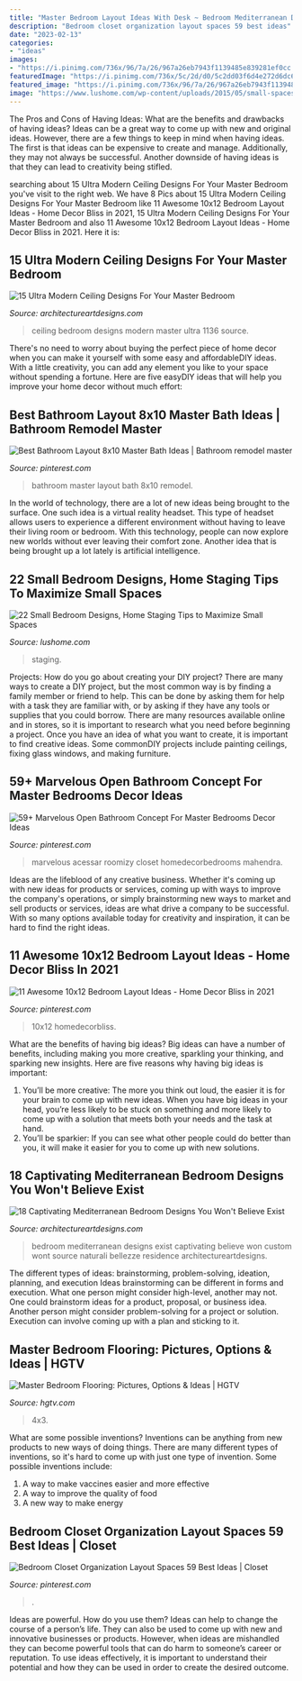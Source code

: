 ```yaml
---
title: "Master Bedroom Layout Ideas With Desk ~ Bedroom Mediterranean Designs Exist Captivating Believe Won Custom Wont Source Naturali Bellezze Residence Architectureartdesigns"
description: "Bedroom closet organization layout spaces 59 best ideas"
date: "2023-02-13"
categories:
- "ideas"
images:
- "https://i.pinimg.com/736x/96/7a/26/967a26eb7943f1139485e839281ef0cc.jpg"
featuredImage: "https://i.pinimg.com/736x/5c/2d/d0/5c2dd03f6d4e272d6dc608ef62b735ec.jpg"
featured_image: "https://i.pinimg.com/736x/96/7a/26/967a26eb7943f1139485e839281ef0cc.jpg"
image: "https://www.lushome.com/wp-content/uploads/2015/05/small-spaces-bedroom-designs-decorating-ideas-20.jpg"
---
```



The Pros and Cons of Having Ideas: What are the benefits and drawbacks of having ideas?
Ideas can be a great way to come up with new and original ideas. However, there are a few things to keep in mind when having ideas. The first is that ideas can be expensive to create and manage. Additionally, they may not always be successful. Another downside of having ideas is that they can lead to creativity being stifled.

	

		
searching about 15 Ultra Modern Ceiling Designs For Your Master Bedroom you've visit to the right web. We have 8 Pics about 15 Ultra Modern Ceiling Designs For Your Master Bedroom like 11 Awesome 10x12 Bedroom Layout Ideas - Home Decor Bliss in 2021, 15 Ultra Modern Ceiling Designs For Your Master Bedroom and also 11 Awesome 10x12 Bedroom Layout Ideas - Home Decor Bliss in 2021. Here it is:
		
    
## 15 Ultra Modern Ceiling Designs For Your Master Bedroom

<img loading=lazy src="https://www.architectureartdesigns.com/wp-content/uploads/2015/03/424-630x401.jpg" onerror="this.onerror=null;this.src='https://tse1.mm.bing.net/th?id=OIP.n8i-H2nZpLKnQvH4M0DMtAHaEt&amp;pid=15.1';" alt="15 Ultra Modern Ceiling Designs For Your Master Bedroom">

_Source: architectureartdesigns.com_

>ceiling bedroom designs modern master ultra 1136 source. 

	

There's no need to worry about buying the perfect piece of home decor when you can make it yourself with some easy and affordableDIY ideas. With a little creativity, you can add any element you like to your space without spending a fortune. Here are five easyDIY ideas that will help you improve your home decor without much effort: 

    
## Best Bathroom Layout 8x10 Master Bath Ideas | Bathroom Remodel Master

<img loading=lazy src="https://i.pinimg.com/736x/96/7a/26/967a26eb7943f1139485e839281ef0cc.jpg" onerror="this.onerror=null;this.src='https://tse4.mm.bing.net/th?id=OIP.-v923x6HayWILlVaY1LidQAAAA&amp;pid=15.1';" alt="Best Bathroom Layout 8x10 Master Bath Ideas | Bathroom remodel master">

_Source: pinterest.com_

>bathroom master layout bath 8x10 remodel. 

	

In the world of technology, there are a lot of new ideas being brought to the surface. One such idea is a virtual reality headset. This type of headset allows users to experience a different environment without having to leave their living room or bedroom. With this technology, people can now explore new worlds without ever leaving their comfort zone. Another idea that is being brought up a lot lately is artificial intelligence.

    
## 22 Small Bedroom Designs, Home Staging Tips To Maximize Small Spaces

<img loading=lazy src="https://www.lushome.com/wp-content/uploads/2015/05/small-spaces-bedroom-designs-decorating-ideas-20.jpg" onerror="this.onerror=null;this.src='https://tse3.mm.bing.net/th?id=OIP.IKyDU-Sv_hhBut0qFMlepwHaJ3&amp;pid=15.1';" alt="22 Small Bedroom Designs, Home Staging Tips to Maximize Small Spaces">

_Source: lushome.com_

>staging. 

	

Projects: How do you go about creating your DIY project?
There are many ways to create a DIY project, but the most common way is by finding a family member or friend to help. This can be done by asking them for help with a task they are familiar with, or by asking if they have any tools or supplies that you could borrow. There are many resources available online and in stores, so it is important to research what you need before beginning a project. Once you have an idea of what you want to create, it is important to find creative ideas. Some commonDIY projects include painting ceilings, fixing glass windows, and making furniture.

    
## 59+ Marvelous Open Bathroom Concept For Master Bedrooms Decor Ideas

<img loading=lazy src="https://i.pinimg.com/736x/79/93/17/79931715a6ea78c575fd8c04122217ee.jpg" onerror="this.onerror=null;this.src='https://tse1.mm.bing.net/th?id=OIP.OpliDYNDVAh3dIXQz8pWAgHaKM&amp;pid=15.1';" alt="59+ Marvelous Open Bathroom Concept For Master Bedrooms Decor Ideas">

_Source: pinterest.com_

>marvelous acessar roomizy closet homedecorbedrooms mahendra. 

	

Ideas are the lifeblood of any creative business. Whether it's coming up with new ideas for products or services, coming up with ways to improve the company's operations, or simply brainstorming new ways to market and sell products or services, ideas are what drive a company to be successful. With so many options available today for creativity and inspiration, it can be hard to find the right ideas.

    
## 11 Awesome 10x12 Bedroom Layout Ideas - Home Decor Bliss In 2021

<img loading=lazy src="https://i.pinimg.com/736x/41/42/87/414287d8e961090df52190033762cce4.jpg" onerror="this.onerror=null;this.src='https://tse4.mm.bing.net/th?id=OIP.uaMjHYdpVpxk3Ib6sboIpQHaLH&amp;pid=15.1';" alt="11 Awesome 10x12 Bedroom Layout Ideas - Home Decor Bliss in 2021">

_Source: pinterest.com_

>10x12 homedecorbliss. 

	

What are the benefits of having big ideas?
Big ideas can have a number of benefits, including making you more creative, sparkling your thinking, and sparking new insights. Here are five reasons why having big ideas is important: 
1. You’ll be more creative: The more you think out loud, the easier it is for your brain to come up with new ideas. When you have big ideas in your head, you’re less likely to be stuck on something and more likely to come up with a solution that meets both your needs and the task at hand. 
2. You’ll be sparkier: If you can see what other people could do better than you, it will make it easier for you to come up with new solutions.

    
## 18 Captivating Mediterranean Bedroom Designs You Won&#039;t Believe Exist

<img loading=lazy src="https://www.architectureartdesigns.com/wp-content/uploads/2016/07/18-Captivating-Mediterranean-Bedroom-Designs-You-Wont-Believe-Exist-12.jpg" onerror="this.onerror=null;this.src='https://tse1.mm.bing.net/th?id=OIP.tpUwJuB_uOwgm5bzpt7qNwHaEk&amp;pid=15.1';" alt="18 Captivating Mediterranean Bedroom Designs You Won&#039;t Believe Exist">

_Source: architectureartdesigns.com_

>bedroom mediterranean designs exist captivating believe won custom wont source naturali bellezze residence architectureartdesigns. 

	

The different types of ideas: brainstorming, problem-solving, ideation, planning, and execution
Ideas brainstorming can be different in forms and execution. What one person might consider high-level, another may not. One could brainstorm ideas for a product, proposal, or business idea. Another person might consider problem-solving for a project or solution. Execution can involve coming up with a plan and sticking to it.

    
## Master Bedroom Flooring: Pictures, Options &amp; Ideas | HGTV

<img loading=lazy src="https://hgtvhome.sndimg.com/content/dam/images/hgrm/fullset/2013/7/5/0/DP_Dolgin-Contemporary-Bedroom_4x3.jpg.rend.hgtvcom.616.462.suffix/1405394008433.jpeg" onerror="this.onerror=null;this.src='https://tse2.mm.bing.net/th?id=OIP.kuz7xGmRMneWrHm3NwTh7gHaFj&amp;pid=15.1';" alt="Master Bedroom Flooring: Pictures, Options &amp; Ideas | HGTV">

_Source: hgtv.com_

>4x3. 

	

What are some possible inventions?
Inventions can be anything from new products to new ways of doing things. There are many different types of inventions, so it's hard to come up with just one type of invention. Some possible inventions include:
1. A way to make vaccines easier and more effective
2. A way to improve the quality of food
3. A new way to make energy

    
## Bedroom Closet Organization Layout Spaces 59 Best Ideas | Closet

<img loading=lazy src="https://i.pinimg.com/736x/5c/2d/d0/5c2dd03f6d4e272d6dc608ef62b735ec.jpg" onerror="this.onerror=null;this.src='https://tse1.mm.bing.net/th?id=OIP.cJaSeO0it8WyBrzU9x6xGgAAAA&amp;pid=15.1';" alt="Bedroom Closet Organization Layout Spaces 59 Best Ideas | Closet">

_Source: pinterest.com_

>. 

	

Ideas are powerful. How do you use them?
Ideas can help to change the course of a person’s life. They can also be used to come up with new and innovative businesses or products. However, when ideas are mishandled they can become powerful tools that can do harm to someone’s career or reputation. To use ideas effectively, it is important to understand their potential and how they can be used in order to create the desired outcome.

